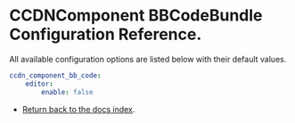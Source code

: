 CCDNComponent BBCodeBundle Configuration Reference.
===================================================

All available configuration options are listed below with their default values.

``` yml
ccdn_component_bb_code:
	editor:
		enable: false
```

- [Return back to the docs index](index.md).
